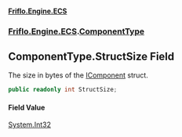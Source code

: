 #### [Friflo.Engine.ECS](index.md#'index')
### [Friflo.Engine.ECS](Friflo.Engine.ECS.md#'Friflo.Engine.ECS').[ComponentType](ComponentType.md#'Friflo.Engine.ECS.ComponentType')

## ComponentType.StructSize Field

The size in bytes of the [IComponent](IComponent.md#'Friflo.Engine.ECS.IComponent') struct.

```csharp
public readonly int StructSize;
```

#### Field Value
[System.Int32](https://docs.microsoft.com/en-us/dotnet/api/System.Int32#'System.Int32')